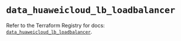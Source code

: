 # `data_huaweicloud_lb_loadbalancer`

Refer to the Terraform Registry for docs: [`data_huaweicloud_lb_loadbalancer`](https://registry.terraform.io/providers/huaweicloud/huaweicloud/1.71.1/docs/data-sources/lb_loadbalancer).
